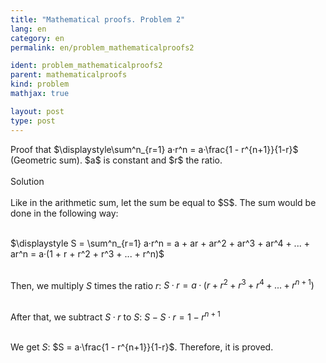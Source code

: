 ```yaml
---
title: "Mathematical proofs. Problem 2"
lang: en
category: en
permalink: en/problem_mathematicalproofs2

ident: problem_mathematicalproofs2
parent: mathematicalproofs
kind: problem
mathjax: true

layout: post
type: post
---
```


<div>
Proof that $\displaystyle\sum^n_{r=1} a·r^n = a·\frac{1 - r^{n+1}}{1-r}$ (Geometric sum). $a$ is constant and $r$ the ratio. <br><br>

<div class="bcblue boxdissap">
Solution
</div><br>

<div class="dissap">
Like in the arithmetic sum, let the sum be equal to $S$. The sum would be done in the following way:<br><br>

$\displaystyle S = \sum^n_{r=1} a·r^n = a + ar + ar^2 + ar^3 + ar^4 + ... + ar^n = a·(1 + r + r^2 + r^3 + ... + r^n)$<br><br> 

Then, we multiply $S$ times the ratio $r$: $S·r = a·(r + r^2 + r^3 + r^4 + ... + r^{n+1})$<br><br>

After that, we subtract $S·r$ to $S$: $S - S·r = 1 - r^{n+1}$<br><br>

We get $S$: $S = a·\frac{1 - r^{n+1}}{1-r}$. Therefore, it is proved.

</div>
